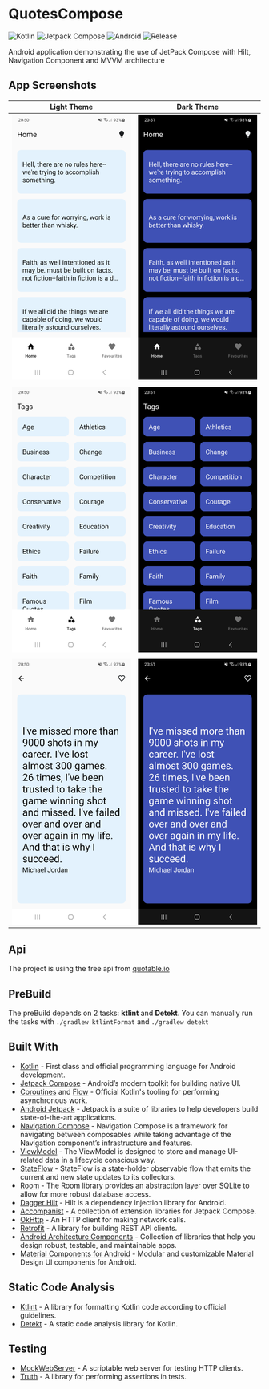 # QuotesCompose
![Kotlin](https://img.shields.io/badge/Kotlin-7F52FF?logo=kotlin&logoColor=white&style=for-the-badge)
![Jetpack Compose](https://img.shields.io/static/v1?style=for-the-badge&message=Jetpack+Compose&color=4285F4&logo=Jetpack+Compose&logoColor=FFFFFF&label=)
![Android](https://img.shields.io/badge/Api%2026+-3DDC84?logo=android&logoColor=white&style=for-the-badge)
![Release](https://img.shields.io/github/v/release/mende273/quotescompose?logo=github&color=lightblue&logoColor=white&labelColor=black&style=for-the-badge)

Android application demonstrating the use of JetPack Compose with Hilt, Navigation Component and MVVM architecture

## App Screenshots
| Light Theme | Dark Theme |
| --- | --- |
| <img src="/screenshots/1_light.png" width="250"> | <img src="/screenshots/1_dark.png" width="250"> |
|  |  |
| <img src="/screenshots/2_light.png" width="250"> | <img src="/screenshots/2_dark.png" width="250"> |
|  |  |
| <img src="/screenshots/3_light.png" width="250"> | <img src="/screenshots/3_dark.png" width="250"> |

## Api
The project is using the free api from [quotable.io](https://github.com/lukePeavey/quotable)

## PreBuild
The preBuild depends on 2 tasks: <b>ktlint</b> and <b>Detekt</b>. You can manually run the tasks with <code>./gradlew ktlintFormat</code> and <code>./gradlew detekt</code>

## Built With
- [Kotlin](https://kotlinlang.org/) - First class and official programming language for Android development.
- [Jetpack Compose](https://developer.android.com/jetpack/compose) - Android’s modern toolkit for building native UI.
- [Coroutines](https://kotlinlang.org/docs/reference/coroutines-overview.html) and [Flow](https://kotlinlang.org/docs/reference/coroutines/flow.html#asynchronous-flow) - Official Kotlin's tooling for performing asynchronous work.
- [Android Jetpack](https://developer.android.com/jetpack) - Jetpack is a suite of libraries to help developers build state-of-the-art applications.
- [Navigation Compose](https://developer.android.com/jetpack/compose/navigation) - Navigation Compose is a framework for navigating between composables while taking advantage of the Navigation component’s infrastructure and features.
- [ViewModel](https://developer.android.com/topic/libraries/architecture/viewmodel) - The ViewModel is designed to store and manage UI-related data in a lifecycle conscious way.
- [StateFlow](https://developer.android.com/kotlin/flow/stateflow-and-sharedflow#stateflow) - StateFlow is a state-holder observable flow that emits the current and new state updates to its collectors.
- [Room](https://developer.android.com/topic/libraries/architecture/room) - The Room library provides an abstraction layer over SQLite to allow for more robust database access.
- [Dagger Hilt](https://developer.android.com/training/dependency-injection/hilt-android) - Hilt is a dependency injection library for Android.
- [Accompanist](https://github.com/google/accompanist) - A collection of extension libraries for Jetpack Compose.
- [OkHttp](https://github.com/square/okhttp) - An HTTP client for making network calls.
- [Retrofit](https://github.com/square/retrofit) - A library for building REST API clients.
- [Android Architecture Components](https://developer.android.com/topic/libraries/architecture) - Collection of libraries that help you design robust, testable, and maintainable apps.
- [Material Components for Android](https://github.com/material-components/material-components-android) - Modular and customizable Material Design UI components for Android.

## Static Code Analysis
- [Ktlint](https://github.com/JLLeitschuh/ktlint-gradle) - A library for formatting Kotlin code according to official guidelines.
- [Detekt](https://github.com/detekt/detekt) - A static code analysis library for Kotlin.

## Testing
- [MockWebServer](https://github.com/square/okhttp/tree/master/mockwebserver) - A scriptable web server for testing HTTP clients.
- [Truth](https://truth.dev/) - A library for performing assertions in tests.
